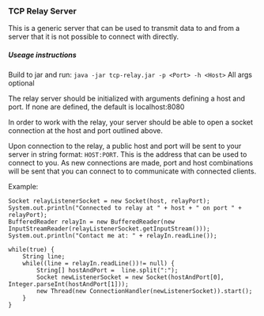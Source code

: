 ### TCP Relay Server

This is a generic server that can be used to transmit data to and from a server that it is not
possible to connect with directly.

##### Useage instructions

Build to jar and run: `java -jar tcp-relay.jar -p <Port> -h <Host>` All args optional

The relay server should be initialized with arguments defining a host and port. If none are defined,
the default is localhost:8080

In order to work with the relay, your server should be able to open a socket connection at the host and port outlined above.

Upon connection to the relay, a public host and port will be sent to your server in string format: `HOST:PORT`. This is the
address that can be used to connect to you. As new connections are made, port and host combinations will be sent that you can 
connect to to communicate with connected clients.


Example:


    Socket relayListenerSocket = new Socket(host, relayPort);
    System.out.println("Connected to relay at " + host + " on port " + relayPort);
    BufferedReader relayIn = new BufferedReader(new InputStreamReader(relayListenerSocket.getInputStream()));
    System.out.println("Contact me at: " + relayIn.readLine());

    while(true) {
        String line;
        while((line = relayIn.readLine())!= null) {
            String[] hostAndPort =  line.split(":");
            Socket newListenerSocket = new Socket(hostAndPort[0], Integer.parseInt(hostAndPort[1]));
            new Thread(new ConnectionHandler(newListenerSocket)).start();
        }
    }

